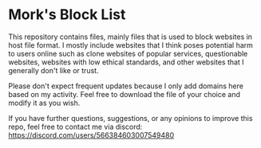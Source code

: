 # Mork's Block List

This repository contains files, mainly files that is used to block websites in host file format. I mostly include websites that I think poses potential harm to users online such as clone websites of popular services, questionable websites, websites with low ethical standards, and other websites that I generally don't like or trust.


Please don't expect frequent updates because I only add domains here based on my activity. Feel free to download the file of your choice and modify it as you wish.


If you have further questions, suggestions, or any opinions to improve this repo, feel free to contact me via discord:
https://discord.com/users/566384603007549480
